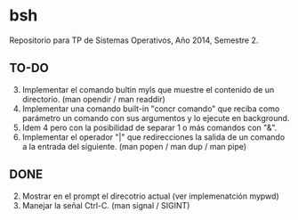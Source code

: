 # bsh

Repositorio para TP de Sistemas Operativos, Año 2014, Semestre 2.

## TO-DO
3. Implementar el comando bultin myls que muestre el contenido de un directorio. (man opendir / man readdir)
4. Implementar una comando built-in "concr comando" que reciba como parámetro un comando con sus argumentos y lo ejecute en background.
5. Idem 4 pero con la posibilidad de separar 1 o más comandos con "&".
6. Implementar el operador "|" que redirecciones la salida de un comando a la entrada del siguiente. (man popen / man dup / man pipe)

## DONE
2. Mostrar en el prompt el direcotrio actual (ver implemenatción mypwd)
1. Manejar la señal Ctrl-C. (man signal / SIGINT)